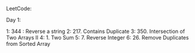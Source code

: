 LeetCode:

Day 1:

1: 344 : Reverse a string
2: 217. Contains Duplicate
3: 350. Intersection of Two Arrays II
4: 1. Two Sum
5: 7. Reverse Integer
6: 26. Remove Duplicates from Sorted Array

